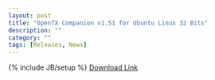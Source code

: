 ```yaml
---
layout: post
title: "OpenTX Companion v1.51 for Ubuntu Linux 32 Bits"
description: ""
category: ""
tags: [Releases, News]
---
```

{% include JB/setup %}
[Download Link](https://companion9x.googlecode.com/files/companion9x_1.51_i386.deb)
